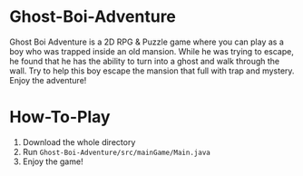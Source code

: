 # Ghost-Boi-Adventure
Ghost Boi Adventure is a 2D RPG &amp; Puzzle game where you can play as a boy who was trapped inside an old mansion. While he was trying to escape, he found that he has the ability to turn into a ghost and walk through the wall. Try to help this boy escape the mansion that full with trap and mystery. Enjoy the adventure!

# How-To-Play
1. Download the whole directory
2. Run `Ghost-Boi-Adventure/src/mainGame/Main.java`
3. Enjoy the game!

